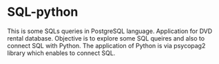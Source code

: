 # SQL-python
This is some SQLs queries in PostgreSQL language. Application for DVD rental database.
Objective is to explore some SQL queires and also to connect SQL with Python. The application of Python is via psycopag2 library which enables to connect SQL.
